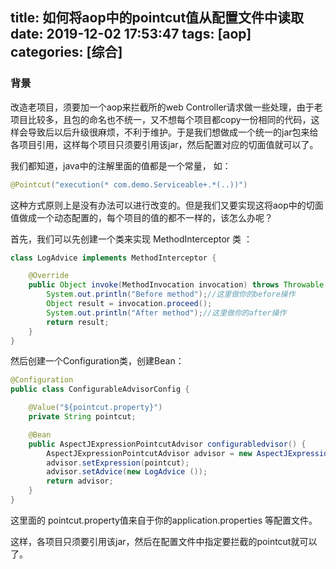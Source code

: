 title: 如何将aop中的pointcut值从配置文件中读取
date: 2019-12-02 17:53:47
tags: [aop]
categories: [综合]
---
### 背景

改造老项目，须要加一个aop来拦截所的web Controller请求做一些处理，由于老项目比较多，且包的命名也不统一，又不想每个项目都copy一份相同的代码，这样会导致后以后升级很麻烦，不利于维护。于是我们想做成一个统一的jar包来给各项目引用，这样每个项目只须要引用该jar，然后配置对应的切面值就可以了。

<!--more-->

我们都知道，java中的注解里面的值都是一个常量， 如：

```java
@Pointcut("execution(* com.demo.Serviceable+.*(..))")
```

这种方式原则上是没有办法可以进行改变的。但是我们又要实现这将aop中的切面值做成一个动态配置的，每个项目的值的都不一样的，该怎么办呢？

首先，我们可以先创建一个类来实现 MethodInterceptor 类 ：

```java
class LogAdvice implements MethodInterceptor {

    @Override
    public Object invoke(MethodInvocation invocation) throws Throwable {
        System.out.println("Before method");//这里做你的before操作
        Object result = invocation.proceed();
        System.out.println("After method");//这里做你的after操作
        return result;
    }
}
```

然后创建一个Configuration类，创建Bean：

```java
@Configuration
public class ConfigurableAdvisorConfig {

    @Value("${pointcut.property}")
    private String pointcut;

    @Bean
    public AspectJExpressionPointcutAdvisor configurabledvisor() {
        AspectJExpressionPointcutAdvisor advisor = new AspectJExpressionPointcutAdvisor();
        advisor.setExpression(pointcut);
        advisor.setAdvice(new LogAdvice ());
        return advisor;
    }
}
```

这里面的 pointcut.property值来自于你的application.properties 等配置文件。

这样，各项目只须要引用该jar，然后在配置文件中指定要拦截的pointcut就可以了。